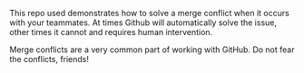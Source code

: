 This repo used demonstrates how to solve a merge conflict when it occurs with your teammates. At times Github will automatically solve the issue, other times it cannot and requires human intervention.

Merge conflicts are a very common part of working with GitHub. Do not fear the conflicts, friends!